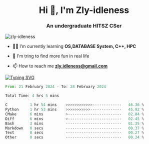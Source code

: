 <h1 align="center">Hi 👋, I'm Zly-idleness</h1>

<h3 align="center">An undergraduate HITSZ CSer</h3>

<p align="left"> <img src="https://komarev.com/ghpvc/?username=zly-idleness&label=Profile%20views&color=0e75b6&style=flat" alt="zly-idleness" /> </p>


- 👨‍💻 I’m currently learning **OS,DATABASE System, C++, HPC**

- 🌱 I'm tring to find more fun in real life

- 📫 How to reach me **zly.idleness@gmail.com**



[![Typing SVG](https://readme-typing-svg.herokuapp.com?font=Fira+Code&pause=1000&width=435&lines=I+Maybe+Slow)](https://git.io/typing-svg)


<!--START_SECTION:waka-->

```rust
From: 21 February 2024 - To: 28 February 2024

Total Time: 4 hrs 5 mins

C          1 hr 54 mins    >>>>>>>>>>>>-------------   46.36 %
Python     1 hr 53 mins    >>>>>>>>>>>--------------   45.92 %
CMake      6 mins          >------------------------   02.84 %
Diff       6 mins          >------------------------   02.45 %
Bash       3 mins          -------------------------   01.35 %
Markdown   0 secs          -------------------------   00.37 %
Text       0 secs          -------------------------   00.27 %
Other      0 secs          -------------------------   00.24 %
```

<!--END_SECTION:waka-->


